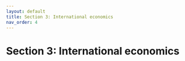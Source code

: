 ```yaml
---
layout: default
title: Section 3: International economics
nav_order: 4
---
```


# Section 3: International economics

